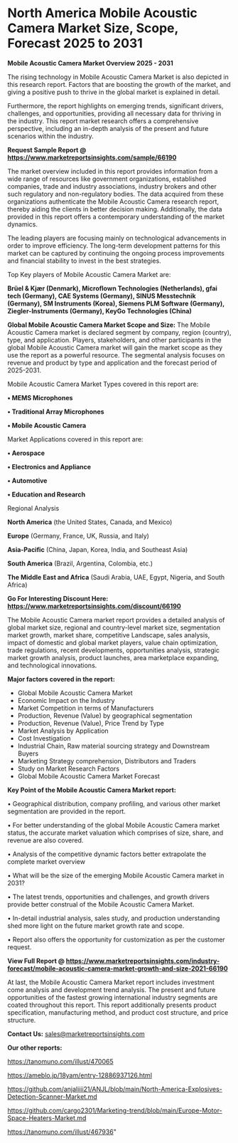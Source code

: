 # North America Mobile Acoustic Camera Market Size, Scope, Forecast 2025 to 2031

<Strong> Mobile Acoustic Camera Market Overview 2025 - 2031</strong>

The rising technology in Mobile Acoustic Camera Market is also depicted in this research report. Factors that are boosting the growth of the market, and giving a positive push to thrive in the global market is explained in detail.

Furthermore, the report highlights on emerging trends, significant drivers, challenges, and opportunities, providing all necessary data for thriving in the industry. This report market research offers a comprehensive perspective, including an in-depth analysis of the present and future scenarios within the industry.

<strong>Request Sample Report @ <a href=https://www.marketreportsinsights.com/sample/66190>https://www.marketreportsinsights.com/sample/66190</a></strong>

The market overview included in this report provides information from a wide range of resources like government organizations, established companies, trade and industry associations, industry brokers and other such regulatory and non-regulatory bodies. The data acquired from these organizations authenticate the Mobile Acoustic Camera research report, thereby aiding the clients in better decision making. Additionally, the data provided in this report offers a contemporary understanding of the market dynamics.

The leading players are focusing mainly on technological advancements in order to improve efficiency. The long-term development patterns for this market can be captured by continuing the ongoing process improvements and financial stability to invest in the best strategies.

Top Key players of Mobile Acoustic Camera Market are:

<strong>Brüel & Kjær (Denmark), Microflown Technologies (Netherlands), gfai tech (Germany), CAE Systems (Germany), SINUS Messtechnik (Germany), SM Instruments (Korea), Siemens PLM Software (Germany), Ziegler-Instruments (Germany), KeyGo Technologies (China)</strong>

<strong><b>Global Mobile Acoustic Camera Market Scope and Size:</b></strong>
The Mobile Acoustic Camera market is declared segment by company, region (country), type, and application. Players, stakeholders, and other participants in the global Mobile Acoustic Camera market will gain the market scope as they use the report as a powerful resource. The segmental analysis focuses on revenue and product by type and application and the forecast period of 2025-2031.

Mobile Acoustic Camera Market Types covered in this report are:

<strong>• MEMS Microphones

• Traditional Array Microphones

• Mobile Acoustic Camera</strong>

Market Applications covered in this report are:

<strong>• Aerospace

• Electronics and Appliance

• Automotive

• Education and Research</strong> 

Regional Analysis

<strong>North America</strong> (the United States, Canada, and Mexico)

<strong>Europe</strong> (Germany, France, UK, Russia, and Italy)

<strong>Asia-Pacific</strong> (China, Japan, Korea, India, and Southeast Asia)

<strong>South America</strong> (Brazil, Argentina, Colombia, etc.)

<strong>The Middle East and Africa</strong> (Saudi Arabia, UAE, Egypt, Nigeria, and South Africa)

<strong>Go For Interesting Discount Here: <a href=https://www.marketreportsinsights.com/discount/66190>https://www.marketreportsinsights.com/discount/66190</a></strong>

The Mobile Acoustic Camera market report provides a detailed analysis of global market size, regional and country-level market size, segmentation market growth, market share, competitive Landscape, sales analysis, impact of domestic and global market players, value chain optimization, trade regulations, recent developments, opportunities analysis, strategic market growth analysis, product launches, area marketplace expanding, and technological innovations.

<strong><b>Major factors covered in the report:</b></strong>
<ul>
  <li>Global Mobile Acoustic Camera Market </li>
  <li>Economic Impact on the Industry</li>
  <li>Market Competition in terms of Manufacturers</li>
  <li>Production, Revenue (Value) by geographical segmentation</li>
  <li>Production, Revenue (Value), Price Trend by Type</li>
  <li>Market Analysis by Application</li>
  <li>Cost Investigation</li>
  <li>Industrial Chain, Raw material sourcing strategy and Downstream Buyers</li>
  <li>Marketing Strategy comprehension, Distributors and Traders</li>
  <li>Study on Market Research Factors</li>
  <li>Global Mobile Acoustic Camera Market Forecast</li>
</ul>

<strong><b>Key Point of the Mobile Acoustic Camera Market report:</b></strong>

• Geographical distribution, company profiling, and various other market segmentation are provided in the report.

• For better understanding of the global Mobile Acoustic Camera market status, the accurate market valuation which comprises of size, share, and revenue are also covered.

• Analysis of the competitive dynamic factors better extrapolate the complete market overview

• What will be the size of the emerging Mobile Acoustic Camera market in 2031?

• The latest trends, opportunities and challenges, and growth drivers provide better construal of the Mobile Acoustic Camera Market.

• In-detail industrial analysis, sales study, and production understanding shed more light on the future market growth rate and scope.

• Report also offers the opportunity for customization as per the customer request.

<strong><b>View Full Report @ <a href=https://www.marketreportsinsights.com/industry-forecast/mobile-acoustic-camera-market-growth-and-size-2021-66190>https://www.marketreportsinsights.com/industry-forecast/mobile-acoustic-camera-market-growth-and-size-2021-66190</a></b></strong>


At last, the Mobile Acoustic Camera Market report includes investment come analysis and development trend analysis. The present and future opportunities of the fastest growing international industry segments are coated throughout this report. This report additionally presents product specification, manufacturing method, and product cost structure, and price structure.

<strong>Contact Us:</strong>
sales@marketreportsinsights.com

<strong>Our other reports:</strong>

<a href=https://tanomuno.com/illust/470065>https://tanomuno.com/illust/470065</a>

<a href=https://ameblo.jp/18yam/entry-12886937126.html>https://ameblo.jp/18yam/entry-12886937126.html</a>

<a href=https://github.com/anjaliiii21/ANJL/blob/main/North-America-Explosives-Detection-Scanner-Market.md>https://github.com/anjaliiii21/ANJL/blob/main/North-America-Explosives-Detection-Scanner-Market.md</a>

<a href=https://github.com/cargo2301/Marketing-trend/blob/main/Europe-Motor-Space-Heaters-Market.md>https://github.com/cargo2301/Marketing-trend/blob/main/Europe-Motor-Space-Heaters-Market.md</a>

<a href=https://tanomuno.com/illust/467936>https://tanomuno.com/illust/467936</a>"
